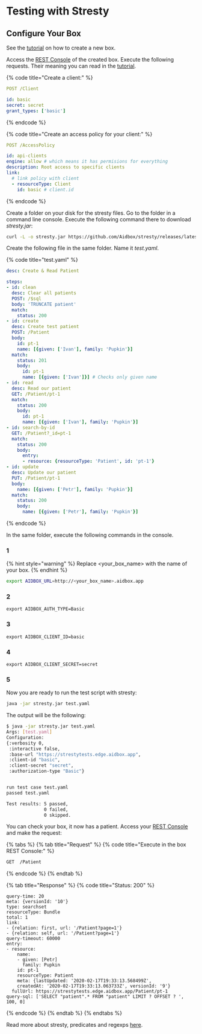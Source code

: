 # Testing with Stresty

## Configure Your Box

See the [tutorial](../getting-started/run-aidbox-in-aidbox-sandbox.md) on how to create a new box.

Access the [REST Console](../overview/aidbox-ui/rest-console-1.md) of the created box. Execute the following requests. Their meaning you can read in the [tutorial](../security-and-access-control-1/security/).

{% code title="Create a client:" %}
```yaml
POST /Client

id: basic
secret: secret
grant_types: ['basic']
```
{% endcode %}

{% code title="Create an access policy for your client:" %}
```yaml
POST /AccessPolicy

id: api-clients
engine: allow # which means it has permisions for everything
description: Root access to specific clients
link:
  # link policy with client
  - resourceType: Client
    id: basic # client.id
```
{% endcode %}

Create a folder on your disk for the stresty files. Go to the folder in a command line console. Execute the following command there to download _stresty.jar_:

```bash
curl -L -o stresty.jar https://github.com/Aidbox/stresty/releases/latest/download/stresty.jar
```

Create the following file in the same folder. Name it _test.yaml_.

{% code title="test.yaml" %}
```yaml
desc: Create & Read Patient

steps:
- id: clean
  desc: Clear all patients
  POST: /$sql
  body: 'TRUNCATE patient'
  match:
    status: 200
- id: create
  desc: Create test patient
  POST: /Patient
  body:
    id: pt-1
    name: [{given: ['Ivan'], family: 'Pupkin'}]
  match:
    status: 201
    body:
      id: pt-1
      name: [{given: ['Ivan']}] # Checks only given name
- id: read
  desc: Read our patient
  GET: /Patient/pt-1
  match:
    status: 200
    body:
      id: pt-1
      name: [{given: ['Ivan'], family: 'Pupkin'}]
- id: search-by-id
  GET: /Patient?_id=pt-1
  match:
    status: 200
    body:
      entry:
      - resource: {resourceType: 'Patient', id: 'pt-1'}
- id: update
  desc: Update our patient
  PUT: /Patient/pt-1
  body:
    name: [{given: ['Petr'], family: 'Pupkin'}]
  match:
    status: 200
    body:
      name: [{given: ['Petr'], family: 'Pupkin'}]
```
{% endcode %}

In the same folder, execute the following commands in the console.

### 1

{% hint style="warning" %}
Replace \<your\_box\_name> with the name of your box.
{% endhint %}

```bash
export AIDBOX_URL=http://<your_box_name>.aidbox.app
```

### 2

```
export AIDBOX_AUTH_TYPE=Basic
```

### 3

```
export AIDBOX_CLIENT_ID=basic
```

### 4

```
export AIDBOX_CLIENT_SECRET=secret
```

### 5

Now you are ready to run the test script with stresty:

```bash
java -jar stresty.jar test.yaml
```

The output will be the following:

```bash
$ java -jar stresty.jar test.yaml
Args: [test.yaml]
Configuration:
{:verbosity 0,
 :interactive false,
 :base-url "https://strestytests.edge.aidbox.app",
 :client-id "basic",
 :client-secret "secret",
 :authorization-type "Basic"}


run test case test.yaml
passed test.yaml

Test results: 5 passed,
              0 failed,
              0 skipped.
```

You can check your box, it now has a patient. Access your [REST Console](broken-reference) and make the request:

{% tabs %}
{% tab title="Request" %}
{% code title="Execute in the box REST Console:" %}
```bash
GET  /Patient
```
{% endcode %}
{% endtab %}

{% tab title="Response" %}
{% code title="Status: 200" %}
```
query-time: 20
meta: {versionId: '10'}
type: searchset
resourceType: Bundle
total: 1
link:
- {relation: first, url: '/Patient?page=1'}
- {relation: self, url: '/Patient?page=1'}
query-timeout: 60000
entry:
- resource:
    name:
    - given: [Petr]
      family: Pupkin
    id: pt-1
    resourceType: Patient
    meta: {lastUpdated: '2020-02-17T19:33:13.568499Z', 
    createdAt: '2020-02-17T19:33:13.063733Z', versionId: '9'}
  fullUrl: https://strestytests.edge.aidbox.app/Patient/pt-1
query-sql: ['SELECT "patient".* FROM "patient" LIMIT ? OFFSET ? ', 100, 0]
```
{% endcode %}
{% endtab %}
{% endtabs %}

Read more about stresty, predicates and regexps [here](https://github.com/Aidbox/stresty).
